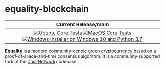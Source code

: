 # equality-blockchain

| Current Release/main | 
|         :---:          
| [![Ubuntu Core Tests](https://github.com/Equality-Network/Equality-blockchain/actions/workflows/build-linux-installer.yml/badge.svg)](https://github.com/Equality-Network/Equality-blockchain/actions/workflows/build-linux-installer.yml) [![MacOS Core Tests](https://github.com/Equality-Network/Equality-blockchain/actions/workflows/build-macos-installer.yml/badge.svg)](https://github.com/Equality-Network/Equality-blockchain/actions/workflows/build-macos-installer.yml) [![Windows Installer on Windows 10 and Python 3.7](https://github.com/Equality-Network/Equality-blockchain/actions/workflows/build-windows-installer.yml/badge.svg)](https://github.com/Equality-Network/Equality-blockchain/actions/workflows/build-windows-installer.yml)  |

**Equality** is a modern community-centric green cryptocurrency based on a proof-of-space-and-time consensus algorithm. It is a community-supported fork of the [Chia Network](https://github.com/Chia-Network/chia-blockchain) codebase.

